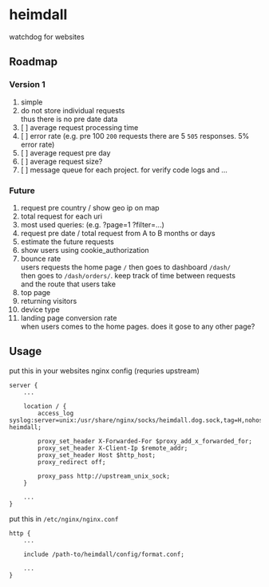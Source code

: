 # heimdall

watchdog for websites

## Roadmap

### Version 1

1. simple
1. do not store individual requests\
   thus there is no pre date data
1. [ ] average request processing time
1. [ ] error rate (e.g. pre 100 `200` requests there are 5 `505` responses. 5% error rate)
1. [ ] average request pre day
1. [ ] average request size?
1. [ ] message queue for each project. for verify code logs and ...

### Future

1. request pre country / show geo ip on map
1. total request for each uri
1. most used queries: (e.g. ?page=1 ?filter=...)
1. request pre date / total request from A to B months or days
1. estimate the future requests
1. show users using cookie_authorization
1. bounce rate\
   users requests the home page `/` then goes to dashboard `/dash/`\
   then goes to `/dash/orders/`. keep track of time between requests\
   and the route that users take
1. top page
1. returning visitors
1. device type
1. landing page conversion rate\
   when users comes to the home pages. does it gose to any other page?

## Usage

put this in your websites nginx config (requries upstream)

```nginx
server {
    ...

    location / {
        access_log syslog:server=unix:/usr/share/nginx/socks/heimdall.dog.sock,tag=H,nohostname heimdall;

        proxy_set_header X-Forwarded-For $proxy_add_x_forwarded_for;
        proxy_set_header X-Client-Ip $remote_addr;
        proxy_set_header Host $http_host;
        proxy_redirect off;

        proxy_pass http://upstream_unix_sock;
    }

    ...
}
```

put this in `/etc/nginx/nginx.conf`

```nginx
http {
    ...

    include /path-to/heimdall/config/format.conf;

    ...
}
```
